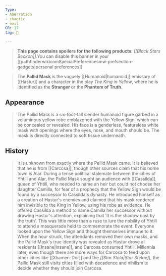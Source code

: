 ```yaml
---
Type:
- Aberration
- chaotic
- evil
CR: 17
tag: 👹

---
```


> **This page contains spoilers for the following products**: *[[Black Stars Beckon]]*.You can disable this banner in your [[pathfinderwikicomSpecialPreferencesmw-prefsection-gadgets|personal preferences]].


> The **Pallid Mask** is the vaguely [[Humanoid|humanoid]] emissary of [[Hastur]] and a character in the play *The King in Yellow*, where he is identified as the **Stranger** or the **Phantom of Truth**.


## Appearance

> The Pallid Mask is a six-foot-tall slender humanoid figure garbed in a voluminous yellow robe emblazoned with the Yellow Sign, which can be concealed or revealed. His face is a genderless, featureless white mask with openings where the eyes, nose, and mouth should be. The mask is directly connected to soft tissue underneath.


## History

> It is unknown from exactly where the Pallid Mask came. It is believed that he is from [[Carcosa]], though other sources claim that his home town is Alar.
> During a tense political stalemate between the cities of Yhtill and Alar, the Pallid Mask sought an audience with [[Cassilda]], queen of Yhtill, who needed to name an heir but could not choose her daughter Camilla, for fear of a prophecy that the Yellow Sign would be found by a successor to Cassilda's dynasty. He introduced himself as a creation of Hastur's enemies and claimed that his mask rendered him invisible to the King in Yellow, using his robe as evidence. He offered Cassilda a method to name Camilla her successor without drawing Hastur's attention, explaining that 'It is the shadow cast by the truth'.
> This was little more than a ruse to lure the nobility of Yhtill to attend a masquerade held to commemorate the event. Everyone looked upon the Yellow Sign and thought themselves immune to it. When the hour struck, the attendants removed their own masks, and the Pallid Mask's true identity was revealed as Hastur drove all residents [[Insane|insane]], and Carcosa consumed Yhtill.
> Millennia later, even though there are more ways for Carcosa to feed upon other cities like [[Xhamen-Dor]] and the *[[Star Stela|Star Stelae]]*, the Pallid Mask still visits cities filled with decadence and nihilism to decide whether they should join Carcosa.







